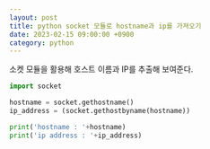 ```yaml
---
layout: post
title: python socket 모듈로 hostname과 ip를 가져오기
date: 2023-02-15 09:00:00 +0900
category: python
---
```


소켓 모듈을 활용해 호스트 이름과 IP를 추출해 보여준다.

```python
import socket

hostname = socket.gethostname()
ip_address = (socket.gethostbyname(hostname))

print('hostname : '+hostname)
print('ip address : '+ip_address)
```

